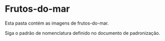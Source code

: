 # Frutos-do-mar

Esta pasta contém as imagens de frutos-do-mar.

Siga o padrão de nomenclatura definido no documento de padronização.